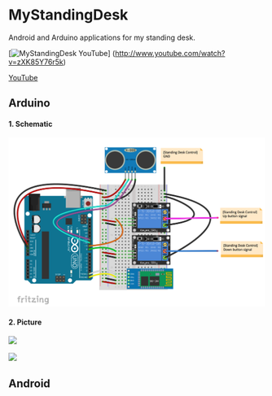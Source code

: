 # MyStandingDesk

Android and Arduino applications for my standing desk.

[![MyStandingDesk YouTube](http://img.youtube.com/vi/zXK85Y76r5k/0.jpg)]
(http://www.youtube.com/watch?v=zXK85Y76r5k)

[YouTube](https://youtu.be/zXK85Y76r5k)

## Arduino

#### 1. Schematic

<img src="./img/MyStandingDesk-Arduino schematic.png" ></img>

#### 2. Picture

<img src="./img/MyStandingDesk-Arduino 00.jpg" ></img>

<img src="./img/MyStandingDesk-Arduino 01.jpg" ></img>


## Android



